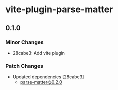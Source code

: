 # vite-plugin-parse-matter

## 0.1.0

### Minor Changes

- 28cabe3: Add vite plugin

### Patch Changes

- Updated dependencies [28cabe3]
  - parse-matter@0.2.0
